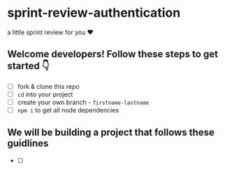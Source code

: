# sprint-review-authentication
a little sprint review for you ♥️

## Welcome developers! Follow these steps to get started 👇

- [ ] fork & clone this repo 
- [ ] `cd` into your project
- [ ] create your own branch - `firstname-lastname`
- [ ] `npm i` to get all node dependencies 

## We will be building a project that follows these guidlines 

- [ ] 
